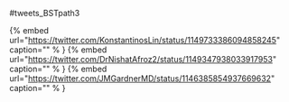 #tweets_BSTpath3

{% embed url="https://twitter.com/KonstantinosLin/status/1149733386094858245"  caption="" % }
{% embed url="https://twitter.com/DrNishatAfroz2/status/1149347938033917953"  caption="" % }
{% embed url="https://twitter.com/JMGardnerMD/status/1146385854937669632"  caption="" % }
